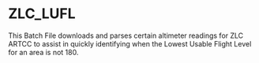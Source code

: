 # ZLC_LUFL
This Batch File downloads and parses certain altimeter readings for ZLC ARTCC to assist in quickly identifying when the Lowest Usable Flight Level for an area is not 180.
